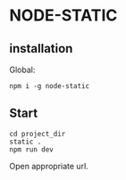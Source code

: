 # NODE-STATIC
## installation
Global:
```
npm i -g node-static
```
## Start
```
cd project_dir
static .
npm run dev
```
Open appropriate url.